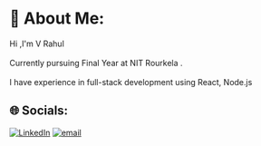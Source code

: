 # 💫 About Me:
Hi ,I'm V Rahul<br> <br>Currently pursuing  Final Year at  NIT Rourkela .<br><br>I have experience in full-stack development using React, Node.js


## 🌐 Socials:
[![LinkedIn](https://img.shields.io/badge/LinkedIn-%230077B5.svg?logo=linkedin&logoColor=white)](https://www.linkedin.com/in/vankanavath-rahul-320773290/)
[![email](https://img.shields.io/badge/Email-D14836?logo=gmail&logoColor=white)](mailto:vankunavathrahul221@gmail.com) 
